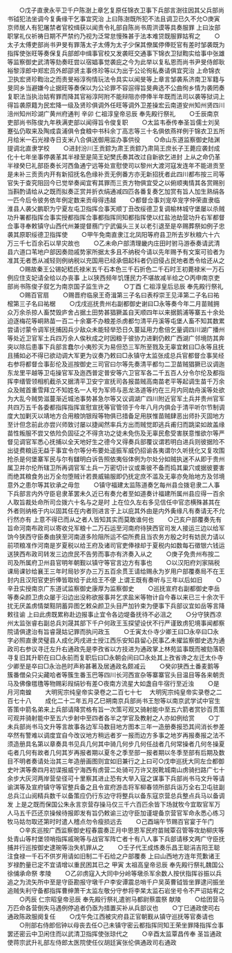 <!-- { "loadSidebar": true } -->
　　○戊子直隶永平卫千户陈澍上章乞复原任锦衣卫事下兵部言澍往因其父兵部尚书钺犯法坐调今复夤缘干乞事宜究治  上曰陈澍既所犯不法且调卫已久不允○庚寅京师居人有犯屠禁者官校缉获以闻责令礼部自陈尚书周洪谟等具奏服罪  上曰汝部职掌礼仪祈祷日期不严禁约乃视为泛常怠慢殊甚于法本难贷既服罪姑宥之
　　○太子太傅吏部尚书尹旻有罪落太子太傅为太子少保其僚属停俸贬官有差时邹袭既为指挥使张旺等奏保复兵部郎中缉事官校又发袭旺交通事下锦衣卫狱鞫实给事中张雄等监察御史武清等劾奏旺尝以宿娼事觉袭庇之今为此举以复私恩而尚书尹旻侍郎耿裕黎淳郎中郑宏员外郎邵贤主事佟珍等以为出于公论徇私奏请俱宜究治  上命锦衣卫执宏贤珍鞫治之而责旻裕淳徇情玩法令具实以闻旻等上章言邹袭系济南卫军籍与旻同乡当避嫌今止据旺等奏保以为公论罪不容逭得旨旻典选不公曲徇乡情为袭罔奏复职法当执治姑宥罪而降其官裕淳阿附不能辩阻亦停俸半年既而法司以袭等狱词上得旨袭原籍为民宏降一级及贤珍俱调外任旺等调外卫差操宏云南道安州知州贤四川涪州知州珍湖广黄州府通判  辛卯  仁祖淳皇帝忌辰  奉先殿行祭礼
　　○壬辰南京吏部尚书陈俊九年秩满吏部以闻得旨令俊复职
　　○太监韦泰传奉圣旨儒士刘吴蹇弘仍取来及陶成袁浦俱令食粮中书科余丁高志等三十名俱依燕祥例于锦衣卫五所月给米一石光禄寺日支米八合俱送御用监办事供役
　　○命山东道监察御史陆渊提调北直隶学校
　　○进封汾川王贡錝为肃王贡錝乃肃简王庶长子王薨应袭封成化十七年坐事停袭革其半禄至是简王妃樊氏奏其改过自新欲乞进封  上从之命仍革半禄癸巳礼部臣奏长河西鱼通宁远等处宣慰使司以黎州大渡河寇发连年不能进贡至是未补三贡贡内开有新招抚名色缘补贡无例番方亦无新招抚者此四川都布按三司等官失于查究阻回今已觉举奏闻宜宥其罪而三贡方物俱宜受之以俯顺夷情其各赏赐别当斟酌请给从之既而拟奏正赏并折衣绢通减四匹各番复奏乞加赏有旨人加生熟绢各一匹今后令彼务依年例定数来贡毋得违越
　　○都督佥事刘宠卒宠字仲荣直隶临淮县人袭父鹏职为宁夏左屯卫指挥佥事天顺丁丑改绥德卫复调榆林城守堡屡以杀贼功升署都指挥佥事实授都指挥佥事都指挥同知都指挥使以红盐池劫营功升右军都督佥事寻奉敕镇守山西代州兼提督鴈门宁武偏头三关以老引退至是卒赐葬祭如例子忠袭其原职绥德卫指挥使
　　○甲午免南直隶江北凤阳等府县卫所去岁秋粮六十六万三千七百余石以旱灾故也
　　○乙未命户部清理畿内庄田时驸马游泰奏请武清县六道口苇地户部因奏勋戚势家所据太多且不纳税今请以先年赐予有文案可验者为准其无者悉从减轻则例纳税以充国用已经承佃起科者仍旧侵占民地者悉令给还从之
　　○赐故秦王公锡妃嵇氏禄米五千石本色三千石折色二千石时王初薨禄米一万石例应住支妃请全给以办丧事  上以狭西频年饥馑民力不堪故减半给之○丙申南京吏部尚书陈俊子叙乞为南京国子监生许之
　　○丁酉  仁祖淳皇后忌辰  奉先殿行祭礼
　　○赐百官扇
　　○赐晋府临泉王奇湒第三子名曰表桴崇王见泽第二子名曰祐樒第三子名曰祐椐
　　○戊戌巡抚贵州右副都御史谢曰□永等奏今年二月苗贼拥众万余杀掠人畜焚毁庐舍占据土田势甚猖獗盖自天顺四年以来据鹅浦等寨五十余处迫逐梅花等峒熟苗一百二十余寨不办粮差杀虏都匀清平丹溪等屯堡人畜不知其数累尝请讨蒙令调军抚捕因兵少敌众未能轻举恐日久蔓延用力愈倍乞量调四川湖广播州等处近卫官军土兵四万余人俟秋成之时因粮于彼协力进剿仍敕广西湖广邻境防其奔突以除后患事下兵部言蠢尔小夷殄灭为易但恐三军所至戮及无辜宜敕曰□永等且抚且捕如必不得已欲动调大军更为议奏乃敕曰□永镇守太监张成总兵官都督佥事吴经右参将都督佥事彭伦及巡按御史三司官曰尔等先奏清平都匀二卫苗贼猖獗已议调迤东龙里平越等卫屯操官军及迤西普定普安等六卫官军各二千五百人分令尔伦及都指挥李缙管领相机截杀又据清平卫安宁宣抚司各报苗贼高南苗老平等起调生苗千万余众及贼首重雪拜立不知姓名一人号为军师与恶龙洛道等约在三月内同劫舟溪等处欲为大乱今贼势滋蔓渐近城池事势甚急尔等又议调湖广四川附近官军土兵并贵州官军共四万五千各委都指挥指挥宣慰宣抚等官管领于今年八月内俱会于清平听尔节制调度大加剿灭以靖地方合用粮饷银叚等物俱已措备足用朕惟苗贼肆恶出师扑灭固地方至计但念前此亦尝兴师致讨屡以捷闻然率兵方出而贼觉即逃兵甫归而跳梁如故盖缘苗性叛服不尝又依险负固征之不得贪功之徒未免伤及无辜民愈受害朕意惟欲尔等严督见调官军悉心抚捕以全天地好生之德今又得奏兵部覆议谓若明白进兵则彼据险不出徒费粮运无益于事宜令尔等分布要处遥振军威仍招谕各夷谓尔久听抚化又复攻围抢杀是何堡寨军民与尔有讎明白诉告照依夷俗体例为尔处分如贼执迷不从即于贵州属卫并尔伦所辖卫所再调官军土兵一万密切计议或乘彼不备而捣其巢穴或据彼要害而绝其粮食务出万全勿堕贼计若畏威输服即仍抚定庶不滥及无辜亦免贻地方及邻境意外之患尔等其钦承之毋忽
　　○镇守福建太监陈道奏乞每州县佥拨皂隶二人事下兵部言内外守臣皂隶革罢未久近已有奏允者至如道奏计福建所属州县应得一百余人取旨裁处命所司佥拨六十名与之是时  上在位久左右多见信任中官恣横殊甚其在外者则纳格于内以固其任在内者则进言于上以庇其外由是内外夤缘凡有奏请无不允行然亦有  上意不得已而从之者人皆知其实而莫敢谁何也
　　○己亥户部覆奏先有旨命河南布政司以寄收兑军粮十二万石运至河南府待狭西官司发人接运三边以给军饷今狭西守臣奏由狭至河南道多险阻所运不偿所费且当农务方殷之时有妨民力请以前项粮准作河南是岁夏税以给王府及诸司官吏俸禄却于夏税内如数每石徵银六钱运送狭西布政司转发三边庶民不告劳而事亦有济奏入从之
　　○庚子免贵州布按二司及所属府卫州县官明年朝觐以镇守等官言边方有事也
　　○以汉阳府刘家隔税课局课钞给襄王三年时局钞岁办三万五百余贯王请给赐永为岁用户部覆奏局不在王封内且汉阳官吏折俸皆取给于此给王不便  上谓王既有奏听与三年以后如旧
　　○辛丑实授南京广东道试监察御史康厚为监察御史
　　○巡抚宣府右副都御史李岳等奏朵颜卫虏众屡于沿边出没称欲报事并乞求盐米等物计自今春以来已三十余次干扰无厌盖虏情桀黠阴蓄异图乞敕朵颜卫头目严加钤束为便事下兵部议宜如岳等言降敕往谕  上曰此虏既累称赴边报事止宜令各边堤备抚待不必沮之
　　○分守狭西凉州太监张睿右副总兵刘晟其部下千户何政王玉探望设伏不行严谨致虏犯境事闻都察院请俱逮治有旨睿晟姑记罪而执问政玉
　　○壬寅太仆寺少卿王曰□永卒曰□永字必照直隶灵璧县人成化丙戌进士授江西乐安知县留心民事乙未擢监察御史选为通政司右参议寻迁左升右通政先是李孜省以方技进为通政掌上林苑监事既而被劾落职寻复旧其升职在曰□永前而复职后曰□永朝会间曰□永处其上孜省谗之左迁太仆寺少卿至是卒曰□永治邑时声称甚著及居通政名颇减云
　　○癸卯狭西土番麦鹅等簇番僧朵只尖藏哈者等簇生番玉巴等四川长河西宣杂等寨寨官头目温目等各来朝贡马及佛像氆氇等物赐彩叚绢钞有差○夜南方流星大如盏自牛宿行至近浊
　　○是月河南蝗
　　大明宪宗纯皇帝实录卷之二百七十七
　大明宪宗纯皇帝实录卷之二百七十八
　　成化二十二年五月乙巳朔南京兵部尚书王恕等以南京武学试中官生答策中箭名弟来上兵部请降赏格有旨一次策可观又骑射能中至五六箭者赏钞百贯策可观并骑射能中至五六步射中至四者各半之学官及教射之人亦如例给赏
　　○丁未兵部尚书马文升等言故事各边军马数目地方图本三年一造册奏报恐其间消长参差卒然有警难以调度宜自今改议地方稍远者岁一报而边方多事之地岁再报奏报之法不须造册具名第以章奏具书见兵几何其中骑几何步几何任战者几何常操者几何冬操夏屯者几何有故者几何其岁再报者期以夏冬之季至部一报者期以冬季至部有后期及数目不明者奏请处治其三年造册画图则宜如旧兼行之上曰可○戊申巡抚大同左佥都御史叶淇等奏四月初谍报威宁海西有虏营二处骑可万许又脱靴城南山虏骑扫路广七十余步大灰河两岸营垒径可十里察其进止恐有大举入寇之谋事下兵部尚书马文升等请谕淇等及宣府镇守等官整兵备之且令宣府游击将军柳春领所部兵诣万全右卫屯驻副总兵江山阅精兵数千以备策应仍行东边守将整兵以备东寇京营总兵整点兵马以备调发  上是之既而保国公朱永言京营存操马仅三千六百匹余皆下场就牧今宜取官军万人马五千匹还京操候待报即发有旨仍敕谕三边守臣加谨堤备京营官军命永悉心练习牧马姑勿取还第时时遣人稽点勿令瘦损远去
　　○己酉端午节赐百官宴于午门
　　○辛亥巡按广西监察御史程春震奏正月中思恩军民府苗贼覃召管等攻劫柳庆等处青山等村堡领哨指挥戚琬等与战官军阵亡者十有八人事下兵部请移文两广守臣抚捕并行巡按御史逮琬等治失机罪从之
　　○壬子代王成炼奏乐昌王聪涓吉阳王聪注食禄一千石不供岁用请如旧制二千石给之户部覆奏  上曰山西地方连年荒歉诸王岁禄酌量已定不宜请增以重民困其已之  甲寅  太祖高皇帝忌辰  奉先殿行祭礼魏国公徐俌承命祭  孝陵
　　○乙卯虏寇入大同中分岭等墩杀军余数人按伏指挥谷振以兵追之为流矢所中至是守臣勘报守墩千户李安谭震总哨千户吴英曹钺皆坐罪逮问振坐追贼失利守备都指挥曹绅萧干太监左敬分守参将李杲太监石岩坐号令不严诏姑宥之
　　○丙辰  仁宗昭皇帝忌辰  奉先殿行祭礼遣驸马都尉蔡震祭  献陵
　　○给团营马万匹命各营倒失马遇例停追者仍亟为措置买补从兵部议也
　　○丁巳通政使司右通政陈政服阕复任
　　○戊午免江西被灾府县正官朝觐从镇守巡抚等官奏请也
　　○刑部右侍郎佀钟以母丧去任○己未镇守密云都指挥同知王荣坐罪降指挥佥事罢还密云中卫闲住而以武清卫指挥使张琼代之
　　○辛酉太监覃昌传奉  圣旨通政使蒋宗武升礼部左侍郎太医院使任仪胡廷寅张伦俱通政司右通政
